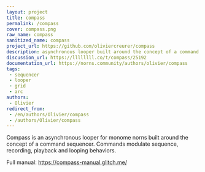 ```yaml
---
layout: project
title: compass
permalink: /compass
cover: compass.png
raw_name: compass
sanitized_name: compass
project_url: https://github.com/oliviercreurer/compass
description: asynchronous looper built around the concept of a command sequencer
discussion_url: https://llllllll.co/t/compass/25192
documentation_url: https://norns.community/authors/olivier/compass
tags:
 - sequencer
 - looper
 - grid
 - arc
authors:
 - Olivier
redirect_from:
 - /en/authors/Olivier/compass
 - /authors/Olivier/compass
---
```

Compass is an asynchronous looper for monome norns built around the concept of a command sequencer. Commands modulate sequence, recording, playback and looping behaviors.

Full manual: https://compass-manual.glitch.me/
